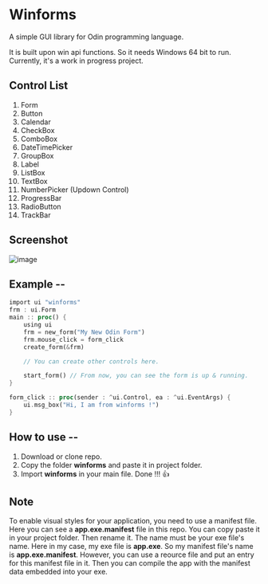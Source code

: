 # Winforms
A simple GUI library for Odin programming language.

It is built upon win api functions. So it needs Windows 64 bit to run.
Currently, it's a work in progress project.

## Control List
1. Form
2. Button
3. Calendar
4. CheckBox
5. ComboBox
6. DateTimePicker
7. GroupBox
8. Label
9. ListBox
10. TextBox
11. NumberPicker (Updown Control)
12. ProgressBar
13. RadioButton
14. TrackBar

## Screenshot

![image](https://user-images.githubusercontent.com/8840907/152698667-dafafbe5-a241-42a3-8696-9e50e54a3a58.png)








## Example --

```rust
import ui "winforms"
frm : ui.Form
main :: proc() {
    using ui
    frm = new_form("My New Odin Form") 
    frm.mouse_click = form_click
    create_form(&frm)

    // You can create other controls here.

    start_form() // From now, you can see the form is up & running.
}

form_click :: proc(sender : ^ui.Control, ea : ^ui.EventArgs) {
    ui.msg_box("Hi, I am from winforms !") 
}
```

## How to use --
1. Download or clone repo.
2. Copy the folder **winforms** and paste it in project folder.
3. Import **winforms** in your main file. Done !!! 👍

## Note
To enable visual styles for your application, you need to use a manifest file.
Here you can see a **app.exe.manifest** file in this repo. You can copy paste it in your project folder. Then rename it. The name must be your exe file's name. Here in my case, my exe file is **app.exe**. So my manifest file's name is **app.exe.manifest**. However, you can use a reource file and put an entry for this manifest file in it. Then you can compile the app with the manifest data embedded into your exe. 
